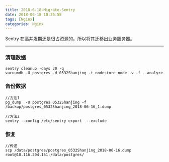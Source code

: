 ```yaml
---
title: 2018-6-18-Migrate-Sentry
date: 2018-06-18 10:36:58
tags: [Nginx]
categories: Nginx
---
```


Sentry 在高并发期还是很占资源的。所以将其迁移出业务服务器。

<!-- more -->

---

### 清理数据

```
sentry cleanup -days 30 -q
vacuumdb -U postgres -d 0532Shanjing -t nodestore_node -v -f --analyze
```

### 备份数据
```
//方法1
pg_dump  -U postgres 0532Shanjing -f /backup/postgres_0532Shanjing_2018-06-16_1.dump

//方法2
sentry --config /etc/sentry export  --exclude
```

### 恢复

```
//传递
scp /data/postgres/postgres_0532Shanjing_2018-06-16.dump  root@10.116.204.151:/data/postgres/
```